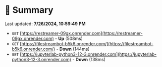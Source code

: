 # 📖 Summary
Last updated: **7/26/2024, 10:59:49 PM**

- `GET` [https://restreamer-09gx.onrender.com](https://restreamer-09gx.onrender.com) - **Up** (508ms)
- `GET` [https://filestreambot-b5k6.onrender.com/](https://filestreambot-b5k6.onrender.com/) - **Down** (144ms)
- `GET` [https://jupyterlab-python3-12-3.onrender.com](https://jupyterlab-python3-12-3.onrender.com) - **Down** (138ms)
